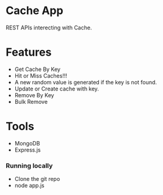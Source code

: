# Cache App

REST APIs interecting with Cache.

# Features

- Get Cache By Key
- Hit or Miss Caches!!!
- A new random value is generated if the key is not found.
- Update or Create cache with key.
- Remove By Key 
- Bulk Remove

# Tools

- MongoDB
- Express.js


### Running locally
- Clone the git repo
- node app.js
